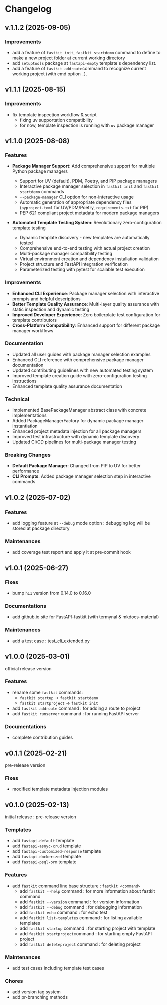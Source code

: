 # Changelog

## v.1.1.2 (2025-09-05)

### Improvements

- add a feature of `fastkit init`, `fastkit startdemo` command to define to make a new project folder at current working directory
- add `setuptools` package at `fastapi-empty` template's dependency list.
- add a feature of `fastkit addroute`command to recognize current working project (with cmd option `.`).

## v1.1.1 (2025-08-15)

### Improvements

- fix template inspection workflow & script
  - fixing uv supportation compatibility
  - for now, template inspection is running with `uv` package manager

## v1.1.0 (2025-08-08)

### Features

- **Package Manager Support**: Add comprehensive support for multiple Python package managers
  - Support for UV (default), PDM, Poetry, and PIP package managers
  - Interactive package manager selection in `fastkit init` and `fastkit startdemo` commands
  - `--package-manager` CLI option for non-interactive usage
  - Automatic generation of appropriate dependency files (`pyproject.toml` for UV/PDM/Poetry, `requirements.txt` for PIP)
  - PEP 621 compliant project metadata for modern package managers

- **Automated Template Testing System**: Revolutionary zero-configuration template testing
  - Dynamic template discovery - new templates are automatically tested
  - Comprehensive end-to-end testing with actual project creation
  - Multi-package manager compatibility testing
  - Virtual environment creation and dependency installation validation
  - Project structure and FastAPI integration verification
  - Parameterized testing with pytest for scalable test execution

### Improvements

- **Enhanced CLI Experience**: Package manager selection with interactive prompts and helpful descriptions
- **Better Template Quality Assurance**: Multi-layer quality assurance with static inspection and dynamic testing
- **Improved Developer Experience**: Zero boilerplate test configuration for template contributors
- **Cross-Platform Compatibility**: Enhanced support for different package manager workflows

### Documentation

- Updated all user guides with package manager selection examples
- Enhanced CLI reference with comprehensive package manager documentation
- Updated contributing guidelines with new automated testing system
- Improved template creation guide with zero-configuration testing instructions
- Enhanced template quality assurance documentation

### Technical

- Implemented BasePackageManager abstract class with concrete implementations
- Added PackageManagerFactory for dynamic package manager instantiation
- Enhanced project metadata injection for all package managers
- Improved test infrastructure with dynamic template discovery
- Updated CI/CD pipelines for multi-package manager testing

### Breaking Changes

- **Default Package Manager**: Changed from PIP to UV for better performance
- **CLI Prompts**: Added package manager selection step in interactive commands

## v1.0.2 (2025-07-02)

### Features

- add logging feature at `--debug` mode option : debugging log will be stored at package directory

### Maintenances

- add coverage test report and apply it at pre-commit hook

## v1.0.1 (2025-06-27)

### Fixes

- bump `h11` version from 0.14.0 to 0.16.0

### Documentations

- add github.io site for FastAPI-fastkit (with termynal & mkdocs-material)

### Maintenances

- add a test case : test_cli_extended.py

## v1.0.0 (2025-03-01)

official release version

### Features

- rename some `fastkit` commands:
  - `fastkit startup` -> `fastkit startdemo`
  - `fastkit startproject` -> `fastkit init`
- add `fastkit addroute` command : for adding a route to project
- add `fastkit runserver` command : for running FastAPI server

### Documentations

- complete contribution guides

## v0.1.1 (2025-02-21)

pre-release version

### Fixes

- modified template metadata injection modules

## v0.1.0 (2025-02-13)

initial release : pre-release version

### Templates

- add `fastapi-default` template
- add `fastapi-asnyc-crud` template
- add `fastapi-customized-response` template
- add `fastapi-dockerized` template
- add `fastapi-psql-orm` template

### Features

- add `fastkit` command line base structure : `fastkit <command>`
  - add `fastkit --help` command : for more information about fastkit command
  - add `fastkit --version` command : for version information
  - add `fastkit --debug` command : for debugging information
  - add `fastkit echo` command : for echo test
  - add `fastkit list-templates` command : for listing available templates
  - add `fastkit startup` command : for starting project with template
  - add `fastkit startproject`command : for starting empty FastAPI project
  - add `fastkit deleteproject` command : for deleting project

### Maintenances

- add test cases including template test cases

### Chores

- add version tag system
- add pr-branching methods
